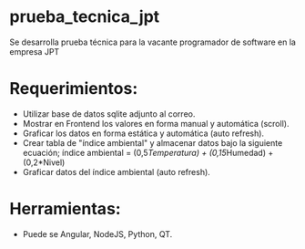 # prueba_tecnica_jpt
Se desarrolla prueba técnica para la vacante programador de software en la empresa JPT

# Requerimientos:
- Utilizar base de datos sqlite adjunto al correo.
- Mostrar en Frontend los valores en forma manual y automática (scroll).
- Graficar los datos en forma estática y automática (auto refresh).
- Crear tabla de "índice ambiental" y almacenar datos bajo la siguiente ecuación;
                  índice ambiental = (0,5*Temperatura) + (0,15*Humedad) + (0,2*Nivel)
- Graficar datos del índice ambiental (auto refresh).

# Herramientas:
- Puede se Angular, NodeJS, Python, QT.
